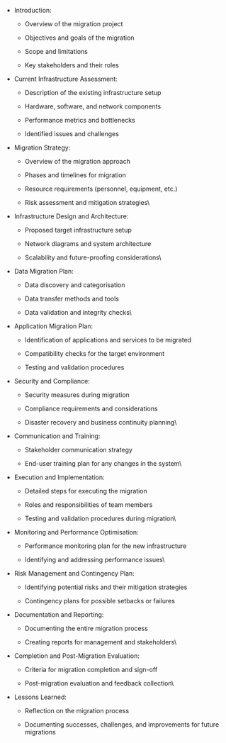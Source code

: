 - Introduction:

  - Overview of the migration project

  - Objectives and goals of the migration

  - Scope and limitations

  - Key stakeholders and their roles

<!-- -->

- Current Infrastructure Assessment:

  - Description of the existing infrastructure setup

  - Hardware, software, and network components

  - Performance metrics and bottlenecks

  - Identified issues and challenges

<!-- -->

- Migration Strategy:

  - Overview of the migration approach

  - Phases and timelines for migration

  - Resource requirements (personnel, equipment, etc.)

  - Risk assessment and mitigation strategies\

- Infrastructure Design and Architecture:

  - Proposed target infrastructure setup

  - Network diagrams and system architecture

  - Scalability and future-proofing considerations\

- Data Migration Plan:

  - Data discovery and categorisation

  - Data transfer methods and tools

  - Data validation and integrity checks\

- Application Migration Plan:

  - Identification of applications and services to be migrated

  - Compatibility checks for the target environment

  - Testing and validation procedures

<!-- -->

- Security and Compliance:

  - Security measures during migration

  - Compliance requirements and considerations

  - Disaster recovery and business continuity planning\

- Communication and Training:

  - Stakeholder communication strategy

  - End-user training plan for any changes in the system\

- Execution and Implementation:

  - Detailed steps for executing the migration

  - Roles and responsibilities of team members

  - Testing and validation procedures during migration\

- Monitoring and Performance Optimisation:

  - Performance monitoring plan for the new infrastructure

  - Identifying and addressing performance issues\

- Risk Management and Contingency Plan:

  - Identifying potential risks and their mitigation strategies

  - Contingency plans for possible setbacks or failures

<!-- -->

- Documentation and Reporting:

  - Documenting the entire migration process

  - Creating reports for management and stakeholders\

- Completion and Post-Migration Evaluation:

  - Criteria for migration completion and sign-off

  - Post-migration evaluation and feedback collection\

- Lessons Learned:

  - Reflection on the migration process

  - Documenting successes, challenges, and improvements for future
    migrations
